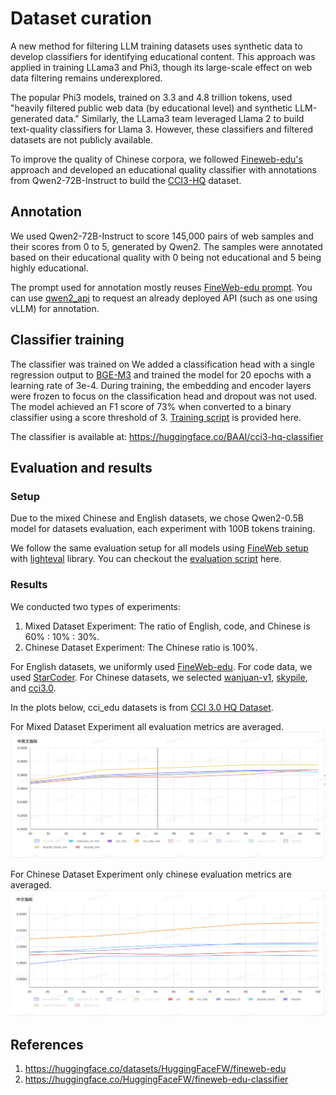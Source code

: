 # Dataset curation
A new method for filtering LLM training datasets uses synthetic data to develop classifiers for identifying educational content. This approach was applied in training LLama3 and Phi3, though its large-scale effect on web data filtering remains underexplored.

The popular Phi3 models, trained on 3.3 and 4.8 trillion tokens, used "heavily filtered public web data (by educational level) and synthetic LLM-generated data." Similarly, the LLama3 team leveraged Llama 2 to build text-quality classifiers for Llama 3. However, these classifiers and filtered datasets are not publicly available.

To improve the quality of Chinese corpora, we followed [Fineweb-edu's](https://huggingface.co/datasets/HuggingFaceFW/fineweb-edu) approach and developed an educational quality classifier with annotations from Qwen2-72B-Instruct to build the [CCI3-HQ](https://huggingface.co/datasets/BAAI/CCI3-HQ) dataset.

## Annotation
We used Qwen2-72B-Instruct to score 145,000 pairs of web samples and their scores from 0 to 5, generated by Qwen2. The samples were annotated based on their educational quality with 0 being not educational and 5 being highly educational. 

The prompt used for annotation mostly reuses [FineWeb-edu prompt](./prompt.txt). You can use [qwen2_api](./qwen2_api.py) to request an already deployed API (such as one using vLLM) for annotation.

## Classifier training
The classifier was trained on We added a classification head with a single regression output to [BGE-M3](https://huggingface.co/BAAI/bge-m3) and trained the model for 20 epochs with a learning rate of 3e-4. During training, the embedding and encoder layers were frozen to focus on the classification head and dropout was not used. The model achieved an F1 score of 73% when converted to a binary classifier using a score threshold of 3. [Training script](./run_classification_trainval.sh) is provided here.

The classifier is available at: https://huggingface.co/BAAI/cci3-hq-classifier

## Evaluation and results
### Setup
Due to the mixed Chinese and English datasets, we chose Qwen2-0.5B model for datasets evaluation, each experiment with 100B tokens training. 

We follow the same evaluation setup for all models using [FineWeb setup](https://github.com/huggingface/cosmopedia/tree/main/evaluation) with [lighteval](https://github.com/huggingface/lighteval) library.
You can checkout the [evaluation script](./lighteval_tasks_v2.py) here.

### Results
We conducted two types of experiments:
1. Mixed Dataset Experiment: The ratio of English, code, and Chinese is 60% : 10% : 30%.
2. Chinese Dataset Experiment: The Chinese ratio is 100%.

For English datasets, we uniformly used [FineWeb-edu](https://huggingface.co/datasets/HuggingFaceFW/fineweb-edu/tree/main/sample/100BT). For code data, we used [StarCoder](https://huggingface.co/bigcode/starcoder). 
For Chinese datasets, we selected [wanjuan-v1](https://github.com/opendatalab/WanJuan1.0), [skypile](https://huggingface.co/datasets/Skywork/SkyPile-150B), and [cci3.0](https://huggingface.co/datasets/BAAI/CCI3-Data).

In the plots below, cci_edu datasets is from [CCI 3.0 HQ Dataset](https://data.baai.ac.cn/details/BAAI-CCI3-HQ).

For Mixed Dataset Experiment all evaluation metrics are averaged.
![Mixed Dataset Experiment](./datasets_mix_metrics.png)

For Chinese Dataset Experiment only chinese evaluation metrics are averaged.
![Chinese Dataset Experiment](./chinese_dataset_metrics.png)

## References
1. https://huggingface.co/datasets/HuggingFaceFW/fineweb-edu
2. https://huggingface.co/HuggingFaceFW/fineweb-edu-classifier

